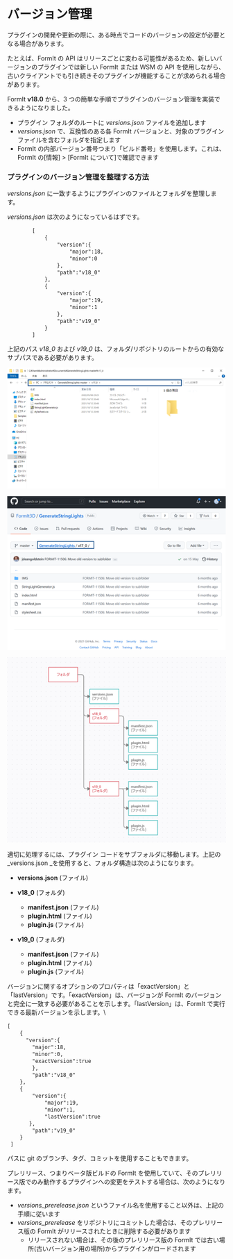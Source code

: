 # バージョン管理

プラグインの開発や更新の際に、ある時点でコードのバージョンの設定が必要となる場合があります。

たとえば、FormIt の API はリリースごとに変わる可能性があるため、新しいバージョンのプラグインでは新しい FormIt または WSM の API を使用しながら、古いクライアントでも引き続きそのプラグインが機能することが求められる場合があります。

FormIt **v18.0** から、3 つの簡単な手順でプラグインのバージョン管理を実装できるようになりました。

* プラグイン フォルダのルートに _versions.json_ ファイルを追加します
* _versions.json_ で、互換性のある各 FormIt バージョンと、対象のプラグイン ファイルを含むフォルダを指定します
* FormIt の内部バージョン番号つまり「ビルド番号」を使用します。これは、FormIt の[情報] > [FormIt について]で確認できます



### プラグインのバージョン管理を整理する方法

_versions.json_ に一致するようにプラグインのファイルとフォルダを整理します。

_versions.json_ は次のようになっているはずです。

```
        [
            {
                "version":{
                    "major":18,
                    "minor":0
                },
                "path":"v18_0"
            },
            {
                "version":{
                    "major":19,
                    "minor":1
                },
                "path":"v19_0"
            }
        ]

```

上記のパス _v18\_0_ および _v19\_0_ は、フォルダ/リポジトリのルートからの有効なサブパスである必要があります。

![](../../../.gitbook/assets/i1.png)

![](../../../.gitbook/assets/i2.png)

![](../../../.gitbook/assets/i3.png)

適切に処理するには、プラグイン コードをサブフォルダに移動します。上記の _versions.json _を使用すると、フォルダ構造は次のようになります。

* **versions.json** (ファイル)
* **v18\_0** (フォルダ)

   * **manifest.json** (ファイル)
   * **plugin.html** (ファイル)
   * **plugin.js** (ファイル)


* **v19\_0** (フォルダ)
   * **manifest.json** (ファイル)
   * **plugin.html** (ファイル)
   * **plugin.js** (ファイル)

バージョンに関するオプションのプロパティは「exactVersion」と「lastVersion」です。「exactVersion」は、バージョンが FormIt のバージョンと完全に一致する必要があることを示します。「lastVersion」は、FormIt で実行できる最新バージョンを示します。\


```
[
    {
      "version":{
        "major":18,
        "minor":0,
        "exactVersion":true
        },
        "path":"v18_0"
    },
    {
        "version":{
            "major":19,
            "minor":1,
            "lastVersion":true
       },
        "path":"v19_0"
    }
 ]
```

パスに git のブランチ、タグ、コミットを使用することもできます。

プレリリース、つまりベータ版ビルドの FormIt を使用していて、そのプレリリース版でのみ動作するプラグインへの変更をテストする場合は、次のようになります。

* _versions\_prerelease.json_ というファイル名を使用すること以外は、上記の手順に従います
* _versions\_prerelease_ をリポジトリにコミットした場合は、そのプレリリース版の FormIt がリリースされたときに削除する必要があります
   * リリースされない場合は、その後のプレリリース版の FormIt では古い場所(古いバージョン用の場所)からプラグインがロードされます
